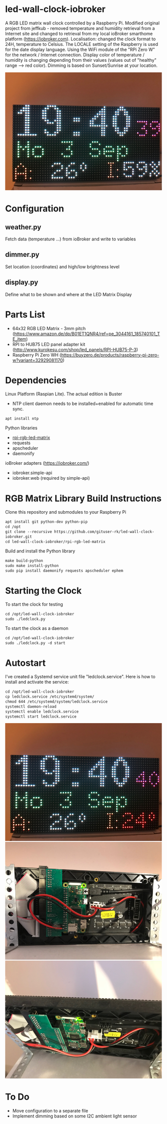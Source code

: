 # led-wall-clock-iobroker
A RGB LED matrix wall clock controlled by a Raspberry Pi.
Modified original project from jeffkub - removed temperature and humidity retrieval from a Internet site and changed to retrieval from my local ioBroker smarthome platform (https://iobroker.com). Localisation: changed the clock format to 24H, temperature to Celsius.
The LOCALE setting of the Raspberry is used for the date display language.
Using the WiFi module of the "RPi Zero W" for the network / Internet connection.
Display color of temperature / humidity is changing depending from their values (values out of "healthy" range --> red color).
Dimming is based on Sunset/Sunrise at your location.

![Pic1](pics/IMG_9381.PNG)

# Configuration
## weather.py
Fetch data (temperature ...) from ioBroker and write to variables
## dimmer.py
Set location (coordinates) and high/low brightness level 
## display.py
Define what to be shown and where at the LED Matrix Display

# Parts List 
- 64x32 RGB LED Matrix - 3mm pitch (https://www.amazon.de/dp/B01ET1QNR4/ref=pe_3044161_185740101_TE_item)
- RPI to HUB75 LED panel adapter kit (http://www.kurokesu.com/shop/led_panels/RPI-HUB75-P-3)
- Raspberry Pi Zero WH (https://buyzero.de/products/raspberry-pi-zero-w?variant=32929081170)

# Dependencies
Linux Platform (Raspian Lite). The actual edition is Buster
- NTP client daemon needs to be installed+enabled for automatic time sync.
```
apt install ntp
```
Python libraries
- [rpi-rgb-led-matrix](https://github.com/hzeller/rpi-rgb-led-matrix)
- requests
- apscheduler
- daemonify

ioBroker adapters (https://iobroker.com/)
- iobroker.simple-api
- iobroker.web (required by simple-api)


# RGB Matrix Library Build Instructions
Clone this repository and submodules to your Raspberry Pi
```
apt install git python-dev python-pip
cd /opt
git clone --recursive https://github.com/gituser-rk/led-wall-clock-iobroker.git
cd led-wall-clock-iobroker/rpi-rgb-led-matrix
```

Build and install the Python library
```
make build-python
sudo make install-python
sudo pip install daemonify requests apscheduler ephem
```
# Starting the Clock
To start the clock for testing
```
cd /opt/led-wall-clock-iobroker
sudo ./ledclock.py
```
To start the clock as a daemon
```
cd /opt/led-wall-clock-iobroker
sudo ./ledclock.py -d start
```
# Autostart
I've created a Systemd service unit file "ledclock.service". Here is how to install and activate the service:
```
cd /opt/led-wall-clock-iobroker
cp ledclock.service /etc/systemd/system/
chmod 644 /etc/systemd/system/ledclock.service
systemctl daemon-reload
systemctl enable ledclock.service
systemctl start ledclock.service
```
![Pic2](pics/IMG_9382.PNG)
![Pic3](pics/IMG_9383.PNG)
![Pic4](pics/IMG_9385.PNG)

# To Do
- Move configuration to a separate file
- Implement dimming based on some I2C ambient light sensor
